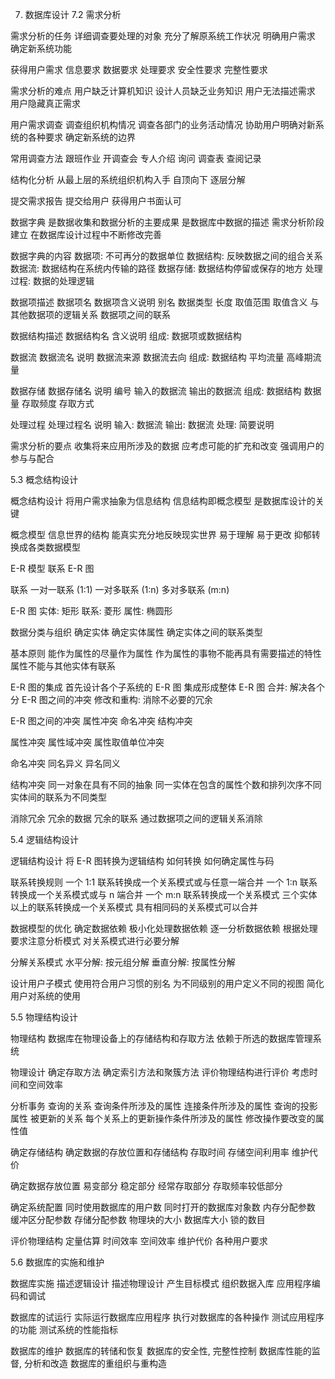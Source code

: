 7. 数据库设计
7.2 需求分析

需求分析的任务
详细调查要处理的对象
充分了解原系统工作状况
明确用户需求
确定新系统功能

获得用户需求
信息要求
数据要求
处理要求
安全性要求
完整性要求

需求分析的难点
用户缺乏计算机知识
设计人员缺乏业务知识
用户无法描述需求
用户隐藏真正需求

用户需求调查
调查组织机构情况
调查各部门的业务活动情况
协助用户明确对新系统的各种要求
确定新系统的边界

常用调查方法
跟班作业
开调查会
专人介绍
询问
调查表
查阅记录

结构化分析
从最上层的系统组织机构入手
自顶向下
逐层分解

提交需求报告
提交给用户
获得用户书面认可

数据字典
是数据收集和数据分析的主要成果
是数据库中数据的描述
需求分析阶段建立
在数据库设计过程中不断修改完善

数据字典的内容
数据项: 不可再分的数据单位
数据结构: 反映数据之间的组合关系
数据流: 数据结构在系统内传输的路径
数据存储: 数据结构停留或保存的地方
处理过程: 数据的处理逻辑

数据项描述
数据项名
数据项含义说明
别名
数据类型
长度
取值范围
取值含义
与其他数据项的逻辑关系
数据项之间的联系

数据结构描述
数据结构名
含义说明
组成: 数据项或数据结构

数据流
数据流名
说明
数据流来源
数据流去向
组成: 数据结构
平均流量
高峰期流量

数据存储
数据存储名
说明
编号
输入的数据流
输出的数据流
组成: 数据结构
数据量
存取频度
存取方式

处理过程
处理过程名
说明
输入: 数据流
输出: 数据流
处理: 简要说明

需求分析的要点
收集将来应用所涉及的数据
应考虑可能的扩充和改变
强调用户的参与与配合

5.3 概念结构设计

概念结构设计
将用户需求抽象为信息结构
信息结构即概念模型
是数据库设计的关键

概念模型
信息世界的结构
能真实充分地反映现实世界
易于理解
易于更改
抑郁转换成各类数据模型

E-R 模型
联系
E-R 图

联系
一对一联系 (1:1)
一对多联系 (1:n)
多对多联系 (m:n)

E-R 图
实体: 矩形
联系: 菱形
属性: 椭圆形

数据分类与组织
确定实体
确定实体属性
确定实体之间的联系类型

基本原则
能作为属性的尽量作为属性
作为属性的事物不能再具有需要描述的特性
属性不能与其他实体有联系

E-R 图的集成
首先设计各个子系统的 E-R 图
集成形成整体 E-R 图
合并: 解决各个分 E-R 图之间的冲突
修改和重构: 消除不必要的冗余

E-R 图之间的冲突
属性冲突
命名冲突
结构冲突

属性冲突
属性域冲突
属性取值单位冲突

命名冲突
同名异义
异名同义

结构冲突
同一对象在具有不同的抽象
同一实体在包含的属性个数和排列次序不同
实体间的联系为不同类型

消除冗余
冗余的数据
冗余的联系
通过数据项之间的逻辑关系消除

5.4 逻辑结构设计

逻辑结构设计
将 E-R 图转换为逻辑结构
如何转换
如何确定属性与码

联系转换规则
一个 1:1 联系转换成一个关系模式或与任意一端合并
一个 1:n 联系转换成一个关系模式或与 n 端合并
一个 m:n 联系转换成一个关系模式
三个实体以上的联系转换成一个关系模式
具有相同码的关系模式可以合并

数据模型的优化
确定数据依赖
极小化处理数据依赖
逐一分析数据依赖
根据处理要求注意分析模式
对关系模式进行必要分解

分解关系模式
水平分解: 按元组分解
垂直分解: 按属性分解

设计用户子模式
使用符合用户习惯的别名
为不同级别的用户定义不同的视图
简化用户对系统的使用

5.5 物理结构设计

物理结构
数据库在物理设备上的存储结构和存取方法
依赖于所选的数据库管理系统

物理设计
确定存取方法
确定索引方法和聚簇方法
评价物理结构进行评价
考虑时间和空间效率

分析事务
查询的关系
查询条件所涉及的属性
连接条件所涉及的属性
查询的投影属性
被更新的关系
每个关系上的更新操作条件所涉及的属性
修改操作要改变的属性值

确定存储结构
确定数据的存放位置和存储结构
存取时间
存储空间利用率
维护代价

确定数据存放位置
易变部分
稳定部分
经常存取部分
存取频率较低部分

确定系统配置
同时使用数据库的用户数
同时打开的数据库对象数
内存分配参数
缓冲区分配参数
存储分配参数
物理块的大小
数据库大小
锁的数目

评价物理结构
定量估算
时间效率
空间效率
维护代价
各种用户要求

5.6 数据库的实施和维护

数据库实施
描述逻辑设计
描述物理设计
产生目标模式
组织数据入库
应用程序编码和调试

数据库的试运行
实际运行数据库应用程序
执行对数据库的各种操作
测试应用程序的功能
测试系统的性能指标

数据库的维护
数据库的转储和恢复
数据库的安全性, 完整性控制
数据库性能的监督, 分析和改造
数据库的重组织与重构造
